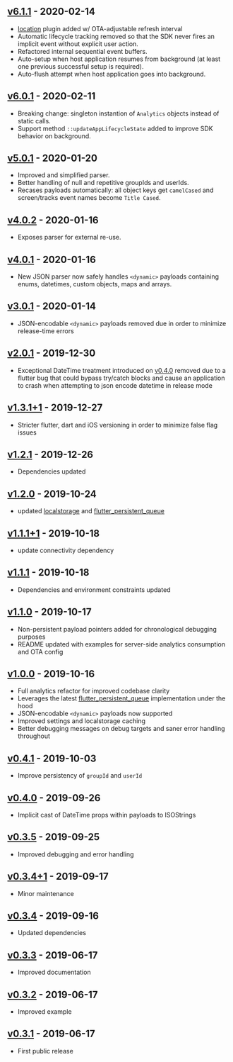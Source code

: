 ## [v6.1.1](https://github.com/oakromulo/flutter_analytics/tree/v6.1.1) - 2020-02-14

- [location](https://pub.dev/packages/location) plugin added w/ OTA-adjustable refresh interval
- Automatic lifecycle tracking removed so that the SDK never fires an implicit event without
  explicit user action.
- Refactored internal sequential event buffers.
- Auto-setup when host application resumes from background (at least one previous successful setup
  is required).
- Auto-flush attempt when host application goes into background.

## [v6.0.1](https://github.com/oakromulo/flutter_analytics/tree/v6.0.1) - 2020-02-11

- Breaking change: singleton instantion of `Analytics` objects instead of static calls.
- Support method `::updateAppLifecycleState` added to improve SDK behavior on background.

## [v5.0.1](https://github.com/oakromulo/flutter_analytics/tree/v5.0.1) - 2020-01-20

- Improved and simplified parser.
- Better handling of null and repetitive groupIds and userIds.
- Recases payloads automatically: all object keys get `camelCased` and screen/tracks event names
  become `Title Cased`.

## [v4.0.2](https://github.com/oakromulo/flutter_analytics/tree/v4.0.2) - 2020-01-16

- Exposes parser for external re-use.

## [v4.0.1](https://github.com/oakromulo/flutter_analytics/tree/v4.0.1) - 2020-01-16

- New JSON parser now safely handles `<dynamic>` payloads containing enums, datetimes, custom
  objects, maps and arrays.

## [v3.0.1](https://github.com/oakromulo/flutter_analytics/tree/v3.0.1) - 2020-01-14

- JSON-encodable `<dynamic>` payloads removed due in order to minimize release-time errors

## [v2.0.1](https://github.com/oakromulo/flutter_analytics/tree/v2.0.1) - 2019-12-30

- Exceptional DateTime treatment introduced on
  [v0.4.0](https://github.com/oakromulo/flutter_analytics/tree/v0.4.1) removed due to a flutter bug
  that could bypass try/catch blocks and cause an application to crash when attempting to json
  encode datetime in release mode

## [v1.3.1+1](https://github.com/oakromulo/flutter_analytics/tree/v1.3.1) - 2019-12-27

- Stricter flutter, dart and iOS versioning in order to minimize false flag issues

## [v1.2.1](https://github.com/oakromulo/flutter_analytics/tree/v1.2.1) - 2019-12-26

- Dependencies updated

## [v1.2.0](https://github.com/oakromulo/flutter_analytics/tree/v1.2.0) - 2019-10-24

- updated [localstorage](https://pub.dev/packages/localstorage) and
  [flutter_persistent_queue](https://pub.dev/packages/flutter_persistent_queue)

## [v1.1.1+1](https://github.com/oakromulo/flutter_analytics/tree/v1.1.1+1) - 2019-10-18

- update connectivity dependency

## [v1.1.1](https://github.com/oakromulo/flutter_analytics/tree/v1.1.1) - 2019-10-18

- Dependencies and environment constraints updated

## [v1.1.0](https://github.com/oakromulo/flutter_analytics/tree/v1.1.0) - 2019-10-17

- Non-persistent payload pointers added for chronological debugging purposes
- README updated with examples for server-side analytics consumption and OTA config

## [v1.0.0](https://github.com/oakromulo/flutter_analytics/tree/v1.0.0) - 2019-10-16

- Full analytics refactor for improved codebase clarity
- Leverages the latest [flutter_persistent_queue](https://pub.dev/packages/flutter_persistent_queue)
  implementation under the hood
- JSON-encodable `<dynamic>` payloads now supported
- Improved settings and localstorage caching
- Better debugging messages on debug targets and saner error handling throughout

## [v0.4.1](https://github.com/oakromulo/flutter_analytics/tree/v0.4.1) - 2019-10-03

- Improve persistency of `groupId` and `userId`

## [v0.4.0](https://github.com/oakromulo/flutter_analytics/tree/v0.4.0) - 2019-09-26

- Implicit cast of DateTime props within payloads to ISOStrings

## [v0.3.5](https://github.com/oakromulo/flutter_analytics/tree/v0.3.5) - 2019-09-25

- Improved debugging and error handling

## [v0.3.4+1](https://github.com/oakromulo/flutter_analytics/tree/v0.3.4+1) - 2019-09-17

- Minor maintenance

## [v0.3.4](https://github.com/oakromulo/flutter_analytics/tree/v0.3.4) - 2019-09-16

- Updated dependencies

## [v0.3.3](https://github.com/oakromulo/flutter_analytics/tree/v0.3.3) - 2019-06-17

- Improved documentation

## [v0.3.2](https://github.com/oakromulo/flutter_analytics/tree/v0.3.2) - 2019-06-17

- Improved example

## [v0.3.1](https://github.com/oakromulo/flutter_analytics/tree/v0.3.1) - 2019-06-17

- First public release
